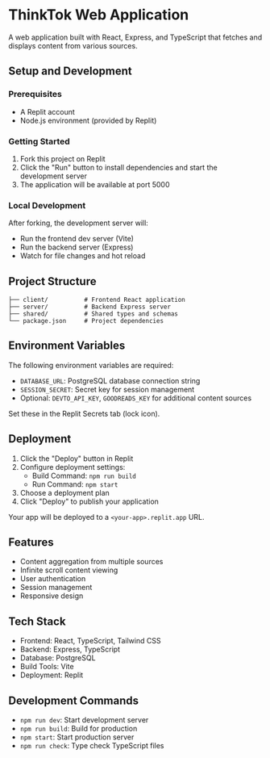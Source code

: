 
# ThinkTok Web Application

A web application built with React, Express, and TypeScript that fetches and displays content from various sources.

## Setup and Development

### Prerequisites
- A Replit account
- Node.js environment (provided by Replit)

### Getting Started

1. Fork this project on Replit
2. Click the "Run" button to install dependencies and start the development server
3. The application will be available at port 5000

### Local Development

After forking, the development server will:
- Run the frontend dev server (Vite)
- Run the backend server (Express)
- Watch for file changes and hot reload

## Project Structure

```
├── client/          # Frontend React application
├── server/          # Backend Express server
├── shared/          # Shared types and schemas
└── package.json     # Project dependencies
```

## Environment Variables

The following environment variables are required:
- `DATABASE_URL`: PostgreSQL database connection string
- `SESSION_SECRET`: Secret key for session management
- Optional: `DEVTO_API_KEY`, `GOODREADS_KEY` for additional content sources

Set these in the Replit Secrets tab (lock icon).

## Deployment

1. Click the "Deploy" button in Replit
2. Configure deployment settings:
   - Build Command: `npm run build`
   - Run Command: `npm start`
3. Choose a deployment plan
4. Click "Deploy" to publish your application

Your app will be deployed to a `<your-app>.replit.app` URL.

## Features

- Content aggregation from multiple sources
- Infinite scroll content viewing
- User authentication
- Session management
- Responsive design

## Tech Stack

- Frontend: React, TypeScript, Tailwind CSS
- Backend: Express, TypeScript
- Database: PostgreSQL
- Build Tools: Vite
- Deployment: Replit

## Development Commands

- `npm run dev`: Start development server
- `npm run build`: Build for production
- `npm start`: Start production server
- `npm run check`: Type check TypeScript files
